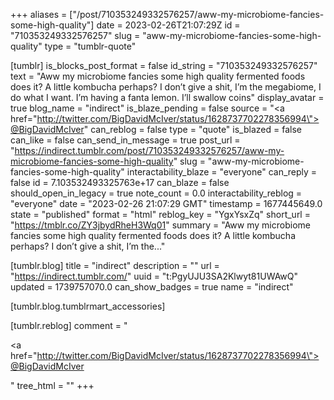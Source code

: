 +++
aliases = ["/post/710353249332576257/aww-my-microbiome-fancies-some-high-quality"]
date = 2023-02-26T21:07:29Z
id = "710353249332576257"
slug = "aww-my-microbiome-fancies-some-high-quality"
type = "tumblr-quote"

[tumblr]
is_blocks_post_format = false
id_string = "710353249332576257"
text = "Aww my microbiome fancies some high quality fermented foods does it? A little kombucha perhaps? I don’t give a shit, I’m the megabiome, I do what I want. I’m having a fanta lemon. I’ll swallow coins"
display_avatar = true
blog_name = "indirect"
is_blaze_pending = false
source = "<a href=\"http://twitter.com/BigDavidMcIver/status/1628737702278356994\">@BigDavidMcIver</a>"
can_reblog = false
type = "quote"
is_blazed = false
can_like = false
can_send_in_message = true
post_url = "https://indirect.tumblr.com/post/710353249332576257/aww-my-microbiome-fancies-some-high-quality"
slug = "aww-my-microbiome-fancies-some-high-quality"
interactability_blaze = "everyone"
can_reply = false
id = 7.103532493325763e+17
can_blaze = false
should_open_in_legacy = true
note_count = 0.0
interactability_reblog = "everyone"
date = "2023-02-26 21:07:29 GMT"
timestamp = 1677445649.0
state = "published"
format = "html"
reblog_key = "YgxYsxZq"
short_url = "https://tmblr.co/ZY3jbydRheH3Wq01"
summary = "Aww my microbiome fancies some high quality fermented foods does it? A little kombucha perhaps? I don’t give a shit, I’m the..."

[tumblr.blog]
title = "indirect"
description = ""
url = "https://indirect.tumblr.com/"
uuid = "t:PgyUJU3SA2Klwyt81UWAwQ"
updated = 1739757070.0
can_show_badges = true
name = "indirect"

[tumblr.blog.tumblrmart_accessories]

[tumblr.reblog]
comment = "<p><a href=\"http://twitter.com/BigDavidMcIver/status/1628737702278356994\">@BigDavidMcIver</a></p>"
tree_html = ""
+++
